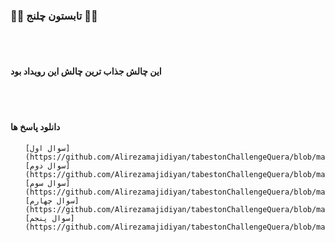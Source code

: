 ### 🍉🍉 تابستون چلنج 🍉🍉

<br>

<br>

#### این چالش جذاب ترین چالش این رویداد بود 


<br>

<br>


#### دانلود پاسخ ها
<ul>

    [سوال اول](https://github.com/Alirezamajidiyan/tabestonChallengeQuera/blob/main/answers/answerSix/answer%20(1).py)
    [سوال دوم](https://github.com/Alirezamajidiyan/tabestonChallengeQuera/blob/main/answers/answerSix/answer%20(2).py)
    [سوال سوم](https://github.com/Alirezamajidiyan/tabestonChallengeQuera/blob/main/answers/answerSix/answer%20(3).py)
    [سوال چهارم](https://github.com/Alirezamajidiyan/tabestonChallengeQuera/blob/main/answers/answerSix/answer%20(4).py)
    [سوال پنجم](https://github.com/Alirezamajidiyan/tabestonChallengeQuera/blob/main/answers/answerSix/answer%20(5).py)

</ul>
